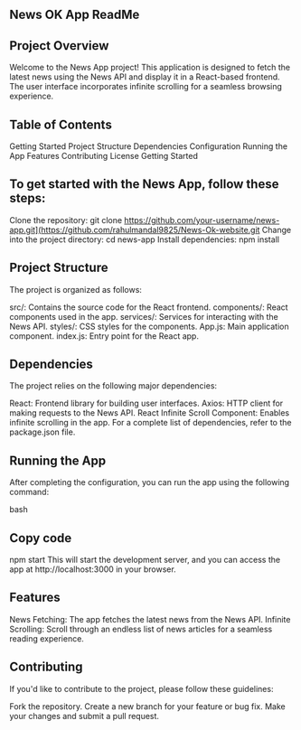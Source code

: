 

## News OK App ReadMe

## Project Overview
Welcome to the News App project! This application is designed to fetch the latest news using the News API and display it in a React-based frontend. The user interface incorporates infinite scrolling for a seamless browsing experience.

## Table of Contents
Getting Started
Project Structure
Dependencies
Configuration
Running the App
Features
Contributing
License
Getting Started
## To get started with the News App, follow these steps:

Clone the repository: git clone https://github.com/your-username/news-app.git](https://github.com/rahulmandal9825/News-Ok-website.git
Change into the project directory: cd news-app
Install dependencies: npm install
## Project Structure
The project is organized as follows:

src/: Contains the source code for the React frontend.
components/: React components used in the app.
services/: Services for interacting with the News API.
styles/: CSS styles for the components.
App.js: Main application component.
index.js: Entry point for the React app.
## Dependencies
The project relies on the following major dependencies:

React: Frontend library for building user interfaces.
Axios: HTTP client for making requests to the News API.
React Infinite Scroll Component: Enables infinite scrolling in the app.
For a complete list of dependencies, refer to the package.json file.

## Running the App
After completing the configuration, you can run the app using the following command:

bash
## Copy code
npm start
This will start the development server, and you can access the app at http://localhost:3000 in your browser.

## Features
News Fetching: The app fetches the latest news from the News API.
Infinite Scrolling: Scroll through an endless list of news articles for a seamless reading experience.
## Contributing
If you'd like to contribute to the project, please follow these guidelines:

Fork the repository.
Create a new branch for your feature or bug fix.
Make your changes and submit a pull request.
